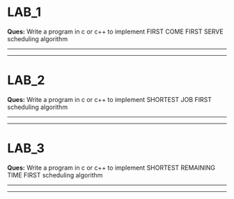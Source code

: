 # LAB_1

**Ques:** Write a program in c or c++ to implement FIRST COME FIRST SERVE scheduling algorithm

---
---

# LAB_2

**Ques:** Write a program in c or c++ to implement SHORTEST JOB FIRST scheduling algorithm

---
---

# LAB_3

**Ques:** Write a program in c or c++ to implement SHORTEST REMAINING TIME FIRST scheduling algorithm

---
---

